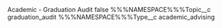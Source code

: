 <?xml version="1.0" encoding="UTF-8"?>
<CustomMetadata xmlns="http://soap.sforce.com/2006/04/metadata" xmlns:xsi="http://www.w3.org/2001/XMLSchema-instance" xmlns:xsd="http://www.w3.org/2001/XMLSchema">
    <label>Academic - Graduation Audit</label>
    <protected>false</protected>
    <values>
        <field>%%%NAMESPACE%%%Topic__c</field>
        <value xsi:type="xsd:string">graduation_audit</value>
    </values>
    <values>
        <field>%%%NAMESPACE%%%Type__c</field>
        <value xsi:type="xsd:string">academic_advising</value>
    </values>
</CustomMetadata>
